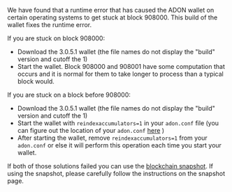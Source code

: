 We have found that a runtime error that has caused the ADON wallet on certain operating systems to get stuck at block 908000. This build of the wallet fixes the runtime error.

If you are stuck on block 908000:
- Download the 3.0.5.1 wallet (the file names do not display the "build" version and cutoff the 1)
- Start the wallet. Block 908000 and 908001 have some computation that occurs and it is normal for them to take longer to process than a typical block would.

If you are stuck on a block before 908000:
- Download the 3.0.5.1 wallet (the file names do not display the "build" version and cutoff the 1)
- Start the wallet with `reindexaccumulators=1` in your `adon.conf` file (you can figure out the location of your `adon.conf` [here](https://adon.freshdesk.com/support/solutions/articles/30000004664-where-are-my-wallet-dat-blockchain-and-configuration-conf-files-located-) )
- After starting the wallet, remove `reindexaccumulators=1` from your `adon.conf` or else it will perform this operation each time you start your wallet.

If both of those solutions failed you can use the [blockchain snapshot](http://178.254.23.111/~pub/ADON/Daily-Snapshots-Html/ADON-Daily-Snapshots.html). If using the snapshot, please carefully follow the instructions on the snapshot page.